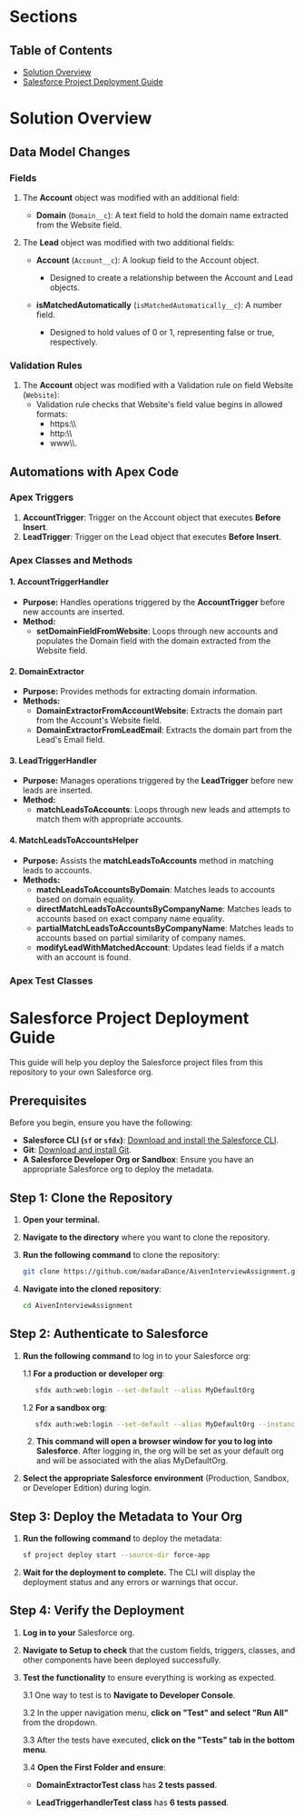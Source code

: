# Sections

   ## Table of Contents
   - [Solution Overview](#solution-overview)
   - [Salesforce Project Deployment Guide](#salesforce-project-deployment-guide)

# Solution Overview

## Data Model Changes

### Fields 

1. The **Account** object was modified with an additional field:
   * **Domain** (`Domain__c`): A text field to hold the domain name extracted from the Website field.
   
2. The **Lead** object was modified with two additional fields:
   * **Account** (`Account__c`): A lookup field to the Account object.
     * Designed to create a relationship between the Account and Lead objects.

   * **isMatchedAutomatically** (`isMatchedAutomatically__c`): A number field.
     * Designed to hold values of 0 or 1, representing false or true, respectively.

### Validation Rules

1. The **Account** object was modified with a Validation rule on field Website (`Website`):
   * Validation rule checks that Website's field value begins in allowed formats:
      * https:\\\\
      * http:\\\\
      * www\\\\.

## Automations with Apex Code

### Apex Triggers

1. **AccountTrigger**: Trigger on the Account object that executes **Before Insert**.
2. **LeadTrigger**: Trigger on the Lead object that executes **Before Insert**.

### Apex Classes and Methods

#### 1. **AccountTriggerHandler**
   - **Purpose:** Handles operations triggered by the **AccountTrigger** before new accounts are inserted.
   - **Method:**
     - **setDomainFieldFromWebsite**: Loops through new accounts and populates the Domain field with the domain extracted from the Website field.

#### 2. **DomainExtractor**
   - **Purpose:** Provides methods for extracting domain information.
   - **Methods:**
     - **DomainExtractorFromAccountWebsite**: Extracts the domain part from the Account's Website field.
     - **DomainExtractorFromLeadEmail**: Extracts the domain part from the Lead's Email field.

#### 3. **LeadTriggerHandler**
   - **Purpose:** Manages operations triggered by the **LeadTrigger** before new leads are inserted.
   - **Method:**
     - **matchLeadsToAccounts**: Loops through new leads and attempts to match them with appropriate accounts.

#### 4. **MatchLeadsToAccountsHelper**
   - **Purpose:** Assists the **matchLeadsToAccounts** method in matching leads to accounts.
   - **Methods:**
     - **matchLeadsToAccountsByDomain**: Matches leads to accounts based on domain equality.
     - **directMatchLeadsToAccountsByCompanyName**: Matches leads to accounts based on exact company name equality.
     - **partialMatchLeadsToAccountsByCompanyName**: Matches leads to accounts based on partial similarity of company names.
     - **modifyLeadWithMatchedAccount**: Updates lead fields if a match with an account is found.


### Apex Test Classes


# Salesforce Project Deployment Guide

This guide will help you deploy the Salesforce project files from this repository to your own Salesforce org.

## Prerequisites

Before you begin, ensure you have the following:

- **Salesforce CLI (`sf` or `sfdx`)**: [Download and install the Salesforce CLI](https://developer.salesforce.com/tools/sfdxcli).
- **Git**: [Download and install Git](https://git-scm.com/downloads).
- **A Salesforce Developer Org or Sandbox**: Ensure you have an appropriate Salesforce org to deploy the metadata.

## Step 1: Clone the Repository

1. **Open your terminal.**
2. **Navigate to the directory** where you want to clone the repository.
3. **Run the following command** to clone the repository:

   ```bash
   git clone https://github.com/madaraDance/AivenInterviewAssignment.git
   ```

4. **Navigate into the cloned repository**:
   
   ```bash
   cd AivenInterviewAssignment
   ```

## Step 2: Authenticate to Salesforce

1. **Run the following command** to log in to your Salesforce org:
   
   1.1 **For a production or developer org**:
   ```bash
      sfdx auth:web:login --set-default --alias MyDefaultOrg
   ```
   1.2 **For a sandbox org**:

   ```bash
      sfdx auth:web:login --set-default --alias MyDefaultOrg --instanceurl https://test.salesforce.com
   ```

   2. **This command will open a browser window for you to log into Salesforce**. After logging in, the org will be set as your default org and will be associated with the alias MyDefaultOrg.


2. **Select the appropriate Salesforce environment** (Production, Sandbox, or Developer Edition) during login.

## Step 3: Deploy the Metadata to Your Org

1. **Run the following command** to deploy the metadata:
   ```bash
   sf project deploy start --source-dir force-app
   ```
2. **Wait for the deployment to complete.** The CLI will display the deployment status and any errors or warnings that occur.

## Step 4: Verify the Deployment
1. **Log in to your** Salesforce org.
2. **Navigate to Setup to check** that the custom fields, triggers, classes, and other components have been deployed successfully.
3. **Test the functionality** to ensure everything is working as expected.

   3.1 One way to test is to **Navigate to Developer Console**.

   3.2 In the upper navigation menu, **click on "Test" and select "Run All"** from the dropdown.

   3.3 After the tests have executed, **click on the "Tests" tab in the bottom menu**.

   3.4 **Open the First Folder and ensure**:
      * **DomainExtractorTest class** has **2 tests passed**.

      * **LeadTriggerhandlerTest class** has **6 tests passed**.




